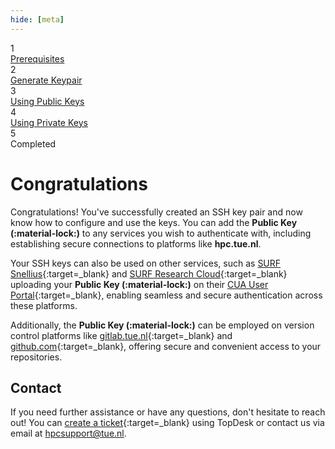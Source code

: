 ```yaml
---
hide: [meta]
---
```


<div class="stepper-wrapper">
  <div class="stepper-item completed">
    <div class="step-counter">1</div>
    <div class="step-name"><a href="../step-1/">Prerequisites</a></div>
  </div>
  <div class="stepper-item completed">
    <div class="step-counter">2</div>
    <div class="step-name"><a href="../step-2/">Generate Keypair</a></div>
  </div>
  <div class="stepper-item completed">
    <div class="step-counter">3</div>
    <div class="step-name"><a href="../step-3/">Using Public Keys</a></div>
  </div>
  <div class="stepper-item completed">
    <div class="step-counter">4</div>
    <div class="step-name"><a href="../step-4/">Using Private Keys</a></div>
  </div>
  <div class="stepper-item completed">
    <div class="step-counter">5</div>
    <div class="step-name">Completed</div>
  </div>
</div>

# Congratulations

Congratulations! You've successfully created an SSH key pair and now know how to configure and use the keys. You can add
the **Public Key (:material-lock:)** to any services you wish to authenticate with, including establishing secure 
connections to platforms like **hpc.tue.nl**.

Your SSH keys can also be used on other services, such
as [SURF Snellius](https://servicedesk.surf.nl/wiki/display/WIKI/Snellius){:target=_blank}
and [SURF Research Cloud](https://servicedesk.surf.nl/wiki/display/WIKI/SURF+Research+Cloud){:target=_blank} uploading
your **Public Key (:material-lock:)** on their [CUA User Portal](https://portal.cua.surf.nl/user/keys){:target=_blank},
enabling seamless and secure authentication across these platforms.

Additionally, the **Public Key (:material-lock:)** can be employed on version control platforms like 
[gitlab.tue.nl](https://gitlab.tue.nl){:target=_blank} and [github.com](https://www.github.com){:target=_blank}, 
offering secure and convenient access to your repositories.

## Contact

If you need further assistance or have any questions, don't hesitate to reach out! You can 
[create a ticket](https://tue.topdesk.net/tas/public/ssp/content/serviceflow?unid=1906588cfc984bf0b8e5d80469467ee4){:target=_blank} 
using TopDesk or contact us via email at [hpcsupport@tue.nl](mailto:hpcsupport@tue.nl).
